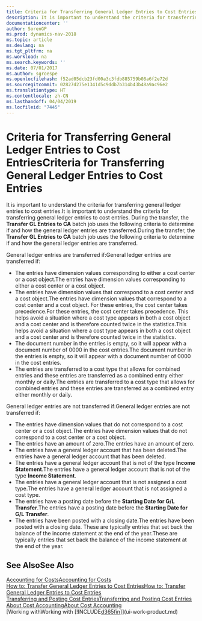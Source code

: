 ```yaml
---
title: Criteria for Transferring General Ledger Entries to Cost Entries
description: It is important to understand the criteria for transferring general ledger entries to cost entries. During the transfer, the **Transfer GL Entries to CA** batch job uses the following criteria to determine if and how the general ledger entries are transferred.
documentationcenter: ''
author: SorenGP
ms.prod: dynamics-nav-2018
ms.topic: article
ms.devlang: na
ms.tgt_pltfrm: na
ms.workload: na
ms.search.keywords: ''
ms.date: 07/01/2017
ms.author: sgroespe
ms.openlocfilehash: f52ad05dcb23fd00a3c3fdb885759b08a6f2e72d
ms.sourcegitcommit: 02827d275e1341d5c9ddb7b314b43b48a9ac96e2
ms.translationtype: HT
ms.contentlocale: zh-CN
ms.lasthandoff: 04/04/2019
ms.locfileid: "7445"
---
```

# <a name="criteria-for-transferring-general-ledger-entries-to-cost-entries"></a><span data-ttu-id="fc24f-104">Criteria for Transferring General Ledger Entries to Cost Entries</span><span class="sxs-lookup"><span data-stu-id="fc24f-104">Criteria for Transferring General Ledger Entries to Cost Entries</span></span>
<span data-ttu-id="fc24f-105">It is important to understand the criteria for transferring general ledger entries to cost entries.</span><span class="sxs-lookup"><span data-stu-id="fc24f-105">It is important to understand the criteria for transferring general ledger entries to cost entries.</span></span> <span data-ttu-id="fc24f-106">During the transfer, the **Transfer GL Entries to CA** batch job uses the following criteria to determine if and how the general ledger entries are transferred.</span><span class="sxs-lookup"><span data-stu-id="fc24f-106">During the transfer, the **Transfer GL Entries to CA** batch job uses the following criteria to determine if and how the general ledger entries are transferred.</span></span>  

<span data-ttu-id="fc24f-107">General ledger entries are transferred if:</span><span class="sxs-lookup"><span data-stu-id="fc24f-107">General ledger entries are transferred if:</span></span>  

-   <span data-ttu-id="fc24f-108">The entries have dimension values corresponding to either a cost center or a cost object.</span><span class="sxs-lookup"><span data-stu-id="fc24f-108">The entries have dimension values corresponding to either a cost center or a cost object.</span></span>  
-   <span data-ttu-id="fc24f-109">The entries have dimension values that correspond to a cost center and a cost object.</span><span class="sxs-lookup"><span data-stu-id="fc24f-109">The entries have dimension values that correspond to a cost center and a cost object.</span></span> <span data-ttu-id="fc24f-110">For these entries, the cost center takes precedence.</span><span class="sxs-lookup"><span data-stu-id="fc24f-110">For these entries, the cost center takes precedence.</span></span> <span data-ttu-id="fc24f-111">This helps avoid a situation where a cost type appears in both a cost object and a cost center and is therefore counted twice in the statistics.</span><span class="sxs-lookup"><span data-stu-id="fc24f-111">This helps avoid a situation where a cost type appears in both a cost object and a cost center and is therefore counted twice in the statistics.</span></span>  
-   <span data-ttu-id="fc24f-112">The document number in the entries is empty, so it will appear with a document number of 0000 in the cost entries.</span><span class="sxs-lookup"><span data-stu-id="fc24f-112">The document number in the entries is empty, so it will appear with a document number of 0000 in the cost entries.</span></span>  
-   <span data-ttu-id="fc24f-113">The entries are transferred to a cost type that allows for combined entries and these entries are transferred as a combined entry either monthly or daily.</span><span class="sxs-lookup"><span data-stu-id="fc24f-113">The entries are transferred to a cost type that allows for combined entries and these entries are transferred as a combined entry either monthly or daily.</span></span>  

<span data-ttu-id="fc24f-114">General ledger entries are not transferred if:</span><span class="sxs-lookup"><span data-stu-id="fc24f-114">General ledger entries are not transferred if:</span></span>  

-   <span data-ttu-id="fc24f-115">The entries have dimension values that do not correspond to a cost center or a cost object.</span><span class="sxs-lookup"><span data-stu-id="fc24f-115">The entries have dimension values that do not correspond to a cost center or a cost object.</span></span>  
-   <span data-ttu-id="fc24f-116">The entries have an amount of zero.</span><span class="sxs-lookup"><span data-stu-id="fc24f-116">The entries have an amount of zero.</span></span>  
-   <span data-ttu-id="fc24f-117">The entries have a general ledger account that has been deleted.</span><span class="sxs-lookup"><span data-stu-id="fc24f-117">The entries have a general ledger account that has been deleted.</span></span>  
-   <span data-ttu-id="fc24f-118">The entries have a general ledger account that is not of the type **Income Statement**.</span><span class="sxs-lookup"><span data-stu-id="fc24f-118">The entries have a general ledger account that is not of the type **Income Statement**.</span></span>  
-   <span data-ttu-id="fc24f-119">The entries have a general ledger account that is not assigned a cost type.</span><span class="sxs-lookup"><span data-stu-id="fc24f-119">The entries have a general ledger account that is not assigned a cost type.</span></span>  
-   <span data-ttu-id="fc24f-120">The entries have a posting date before the **Starting Date for G/L Transfer**.</span><span class="sxs-lookup"><span data-stu-id="fc24f-120">The entries have a posting date before the **Starting Date for G/L Transfer**.</span></span>  
-   <span data-ttu-id="fc24f-121">The entries have been posted with a closing date.</span><span class="sxs-lookup"><span data-stu-id="fc24f-121">The entries have been posted with a closing date.</span></span> <span data-ttu-id="fc24f-122">These are typically entries that set back the balance of the income statement at the end of the year.</span><span class="sxs-lookup"><span data-stu-id="fc24f-122">These are typically entries that set back the balance of the income statement at the end of the year.</span></span>  

## <a name="see-also"></a><span data-ttu-id="fc24f-123">See Also</span><span class="sxs-lookup"><span data-stu-id="fc24f-123">See Also</span></span>  
[<span data-ttu-id="fc24f-124">Accounting for Costs</span><span class="sxs-lookup"><span data-stu-id="fc24f-124">Accounting for Costs</span></span>](finance-manage-cost-accounting.md)  
 [<span data-ttu-id="fc24f-125">How to: Transfer General Ledger Entries to Cost Entries</span><span class="sxs-lookup"><span data-stu-id="fc24f-125">How to: Transfer General Ledger Entries to Cost Entries</span></span>](finance-how-to-transfer-general-ledger-entries-to-cost-entries.md)   
 [<span data-ttu-id="fc24f-126">Transferring and Posting Cost Entries</span><span class="sxs-lookup"><span data-stu-id="fc24f-126">Transferring and Posting Cost Entries</span></span>](finance-transfer-and-post-cost-entries.md)   
 [<span data-ttu-id="fc24f-127">About Cost Accounting</span><span class="sxs-lookup"><span data-stu-id="fc24f-127">About Cost Accounting</span></span>](finance-about-cost-accounting.md)  
 [<span data-ttu-id="fc24f-128">Working with</span><span class="sxs-lookup"><span data-stu-id="fc24f-128">Working with</span></span> [!INCLUDE[d365fin](includes/d365fin_md.md)]](ui-work-product.md)
